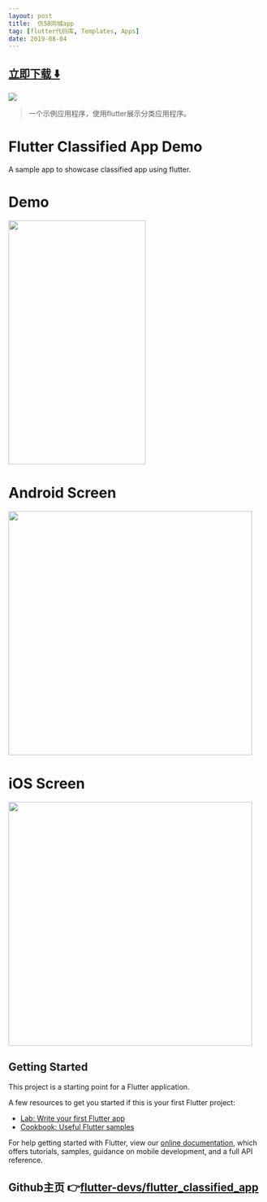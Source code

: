 ```yaml
---
layout: post
title:  仿58同城app
tag: [flutter代码库, Templates, Apps]
date: 2019-08-04
---
```


 


## [立即下载 ️⬇️ ](https://codeload.github.com/flutter-devs/flutter_classified_app/zip/master) 


 
![](https://flutterawesome.com/content/images/2019/07/flutter_classified_app.jpg)
 
>
> 一个示例应用程序，使用flutter展示分类应用程序。
>

 
# Flutter Classified App Demo

A sample app to showcase classified app using flutter. 

# Demo
<img height="480px" width="270px" src="https://github.com/flutter-devs/flutter_classified_app/blob/master/screens/demo.gif?raw=true"/>



# Android Screen
<img height="480px" src="https://github.com/flutter-devs/flutter_classified_app/blob/master/screens/android1.png?raw=true"/> 


# iOS Screen
<img height="480px" src="https://github.com/flutter-devs/flutter_classified_app/blob/master/screens/iphone1.png?raw=true"/>


## Getting Started

This project is a starting point for a Flutter application.

A few resources to get you started if this is your first Flutter project:

- [Lab: Write your first Flutter app](https://flutter.dev/docs/get-started/codelab)
- [Cookbook: Useful Flutter samples](https://flutter.dev/docs/cookbook)

For help getting started with Flutter, view our 
[online documentation](https://flutter.dev/docs), which offers tutorials, 
samples, guidance on mobile development, and a full API reference.

## Github主页 👉[flutter-devs/flutter_classified_app](http://github.com/flutter-devs/flutter_classified_app)